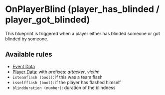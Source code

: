 # OnPlayerBlind (player_has_blinded / player_got_blinded)

This blueprint is triggered when a player either has blinded someone or got blinded by someone.

## Available rules

- [Event Data](../rules/GlobalEventData.md)
- [Player Data](../rules/GlobalPlayerData.md): with prefixes: *attacker*, *victim*
- `isteamflash (bool)`: if this was a team flash
- `isselfflash (bool)`: if the player has flashed himself
- `blindduration (number)`: duration of the blindness
